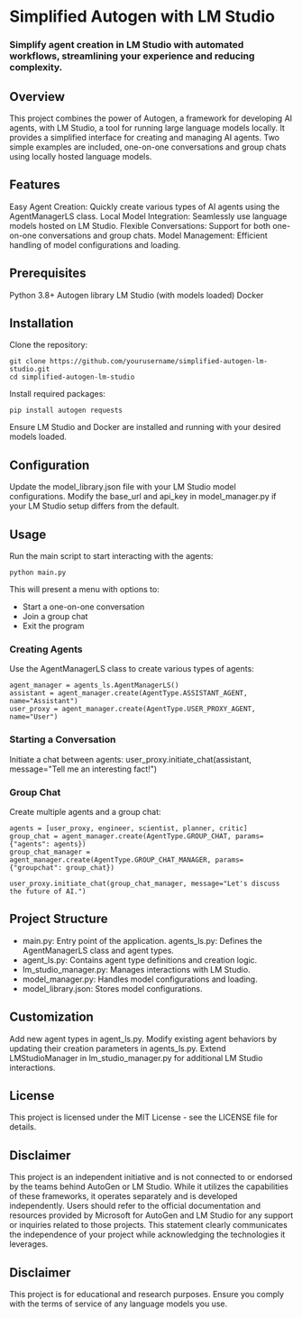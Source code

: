 
# Simplified Autogen with LM Studio
### Simplify agent creation in LM Studio with automated workflows, streamlining your experience and reducing complexity.

## Overview
This project combines the power of Autogen, a framework for developing AI agents, with LM Studio, a tool for running large language models locally. It provides a simplified interface for creating and managing AI agents. Two simple examples are included, one-on-one conversations and group chats using locally hosted language models.

## Features

Easy Agent Creation: Quickly create various types of AI agents using the AgentManagerLS class.
Local Model Integration: Seamlessly use language models hosted on LM Studio.
Flexible Conversations: Support for both one-on-one conversations and group chats.
Model Management: Efficient handling of model configurations and loading.

## Prerequisites

Python 3.8+
Autogen library
LM Studio (with models loaded)
Docker

## Installation

Clone the repository:
```
git clone https://github.com/yourusername/simplified-autogen-lm-studio.git
cd simplified-autogen-lm-studio
```

Install required packages:
```
pip install autogen requests
```
Ensure LM Studio and Docker are installed and running with your desired models loaded.

## Configuration
Update the model_library.json file with your LM Studio model configurations.
Modify the base_url and api_key in model_manager.py if your LM Studio setup differs from the default.

## Usage
Run the main script to start interacting with the agents:
```
python main.py
```
This will present a menu with options to:

- Start a one-on-one conversation
- Join a group chat
- Exit the program

### Creating Agents
Use the AgentManagerLS class to create various types of agents:
```
agent_manager = agents_ls.AgentManagerLS()
assistant = agent_manager.create(AgentType.ASSISTANT_AGENT, name="Assistant")
user_proxy = agent_manager.create(AgentType.USER_PROXY_AGENT, name="User")
```

### Starting a Conversation
Initiate a chat between agents:
user_proxy.initiate_chat(assistant, message="Tell me an interesting fact!")

### Group Chat
Create multiple agents and a group chat:
```
agents = [user_proxy, engineer, scientist, planner, critic]
group_chat = agent_manager.create(AgentType.GROUP_CHAT, params={"agents": agents})
group_chat_manager = agent_manager.create(AgentType.GROUP_CHAT_MANAGER, params={"groupchat": group_chat})

user_proxy.initiate_chat(group_chat_manager, message="Let's discuss the future of AI.")
```

## Project Structure
- main.py: Entry point of the application.
 agents_ls.py: Defines the AgentManagerLS class and agent types.
- agent_ls.py: Contains agent type definitions and creation logic.
- lm_studio_manager.py: Manages interactions with LM Studio.
- model_manager.py: Handles model configurations and loading.
- model_library.json: Stores model configurations.

## Customization
Add new agent types in agent_ls.py.
Modify existing agent behaviors by updating their creation parameters in agents_ls.py.
Extend LMStudioManager in lm_studio_manager.py for additional LM Studio interactions.

## License
This project is licensed under the MIT License - see the LICENSE file for details.

## Disclaimer
This project is an independent initiative and is not connected to or endorsed by the teams behind AutoGen or LM Studio. While it utilizes the capabilities of these frameworks, it operates separately and is developed independently. Users should refer to the official documentation and resources provided by Microsoft for AutoGen and LM Studio for any support or inquiries related to those projects. This statement clearly communicates the independence of your project while acknowledging the technologies it leverages.

## Disclaimer
This project is for educational and research purposes. Ensure you comply with the terms of service of any language models you use.
